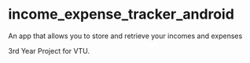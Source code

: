 # income_expense_tracker_android
An app that allows you to store and retrieve your incomes and expenses

3rd Year Project for VTU. 
